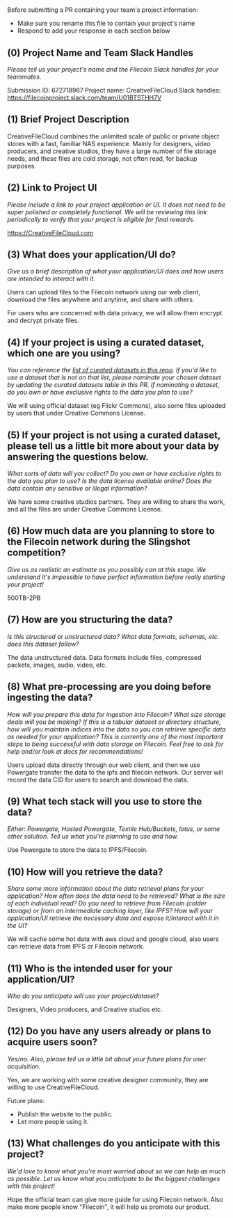 # <CreativeFileCloud>

Before submitting a PR containing your team's project information:
- Make sure you rename this file to contain your project's name
- Respond to add your response in each section below

## (0) Project Name and Team Slack Handles

*Please tell us your project's name and the Filecoin Slack handles for your teammates.*

Submission ID: 672718967
Project name: CreativeFileCloud
Slack handles: https://filecoinproject.slack.com/team/U01BTSTHH7V

## (1) Brief Project Description

CreativeFileCloud combines the unlimited scale of public or private object stores with a fast, familiar NAS experience. Mainly for designers, video producers, and creative studios, they have a large number of file storage needs, and these files are cold storage, not often read, for backup purposes.

## (2) Link to Project UI

*Please include a link to your project application or UI. It does not need to be super polished or completely functional. We will be reviewing this link periodically to verify that your project is eligible for final rewards.*

https://CreativeFileCloud.com

## (3) What does your application/UI do?

*Give us a brief description of what your application/UI does and how users are intended to interact with it.*

Users can upload files to the Filecoin network using our web client, download the files anywhere and anytime, and share with others.

For users who are concerned with data privacy, we will allow them encrypt and decrypt private files.

## (4) If your project is using a curated dataset, which one are you using?

*You can reference the [list of curated datasets in this repo](https://github.com/filecoin-project/slingshot/blob/master/datasets.md). If you'd like to use a dataset that is not on that list, please nominate your chosen dataset by updating the curated datasets table in this PR. If nominating a dataset, do you own or have exclusive rights to the data you plan to use?*

We will using official dataset (eg Flickr Commons), also some files uploaded by users that under Creative Commons License.

## (5) If your project is not using a curated dataset, please tell us a little bit more about your data by answering the questions below.

*What sorts of data will you collect? Do you own or have exclusive rights to the data you plan to use? Is the data license available online? Does the data contain any sensitive or illegal information?*

We have some creative studios partners. They are willing to share the work, and all the files are under Creative Commons License. 

## (6) How much data are you planning to store to the Filecoin network during the Slingshot competition?

*Give us as realistic an estimate as you possibly can at this stage. We understand it's impossible to have perfect information before really starting your project!*

500TB-2PB

## (7) How are you structuring the data?

*Is this structured or unstructured data? What data formats, schemas, etc. does this dataset follow?*

The data unstructured data. Data formats include files, compressed packets, images, audio, video, etc.

## (8) What pre-processing are you doing before ingesting the data?

*How will you prepare this data for ingestion into Filecoin? What size storage deals will you be making? If this is a tabular dataset or directory structure, how will you maintain indices into the data so you can retrieve specific data as needed for your application? This is currently one of the most important steps to being successful with data storage on Filecoin. Feel free to ask for help and/or look at docs for recommendations!*

Users upload data directly through our web client, and then we use Powergate transfer the data to the ipfs and filecoin network. Our server will record the data CID for users to search and download the data.

## (9)  What tech stack will you use to store the data?

*Either: Powergate, Hosted Powergate, Textile Hub/Buckets, lotus, or some other solution. Tell us what you're planning to use and how.*

Use Powergate to store the data to IPFS/Filecoin.

## (10) How will you retrieve the data?

*Share some more information about the data retrieval plans for your application? How often does the data need to be retrieved? What is the size of each individual read? Do you need to retrieve from Filecoin (colder storage) or from an intermediate caching layer, like IPFS? How will your application/UI retrieve the necessary data and expose it/interact with it in the UI?*

We will cache some hot data with aws cloud and google cloud, also users can retrieve data from IPFS or Filecoin network.

## (11) Who is the intended user for your application/UI?

*Who do you anticipate will use your project/dataset?*

Designers, Video producers, and Creative studios etc.

## (12) Do you have any users already or plans to acquire users soon?

*Yes/no. Also, please tell us a little bit about your future plans for user acquisition.*

Yes, we are working with some creative designer community, they are willing to use CreativeFileCloud.

Future plans:
- Publish the website to the public.
- Let more people using it.

## (13) What challenges do you anticipate with this project?

*We'd love to know what you're most worried about so we can help as much as possible. Let us know what you anticipate to be the biggest challenges with this project!*

Hope the official team can give more guide for using Filecoin network. Also make more people know "Filecoin", it will help us promote our product.
